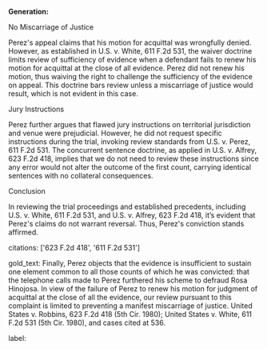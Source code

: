 **Generation:**

No Miscarriage of Justice

Perez's appeal claims that his motion for acquittal was wrongfully denied. However, as established in U.S. v. White, 611 F.2d 531, the waiver doctrine limits review of sufficiency of evidence when a defendant fails to renew his motion for acquittal at the close of all evidence. Perez did not renew his motion, thus waiving the right to challenge the sufficiency of the evidence on appeal. This doctrine bars review unless a miscarriage of justice would result, which is not evident in this case.

Jury Instructions

Perez further argues that flawed jury instructions on territorial jurisdiction and venue were prejudicial. However, he did not request specific instructions during the trial, invoking review standards from U.S. v. Perez, 611 F.2d 531. The concurrent sentence doctrine, as applied in U.S. v. Alfrey, 623 F.2d 418, implies that we do not need to review these instructions since any error would not alter the outcome of the first count, carrying identical sentences with no collateral consequences.

Conclusion

In reviewing the trial proceedings and established precedents, including U.S. v. White, 611 F.2d 531, and U.S. v. Alfrey, 623 F.2d 418, it’s evident that Perez's claims do not warrant reversal. Thus, Perez's conviction stands affirmed.

citations: ['623 F.2d 418', '611 F.2d 531']

gold_text: Finally, Perez objects that the evidence is insufficient to sustain one element common to all those counts of which he was convicted: that the telephone calls made to Perez furthered his scheme to defraud Rosa Hinojosa. In view of the failure of Perez to renew his motion for judgment of acquittal at the close of all the evidence, our review pursuant to this complaint is limited to preventing a manifest miscarriage of justice. United States v. Robbins, 623 F.2d 418 (5th Cir. 1980); United States v. White, 611 F.2d 531 (5th Cir. 1980), and cases cited at 536.

label: 